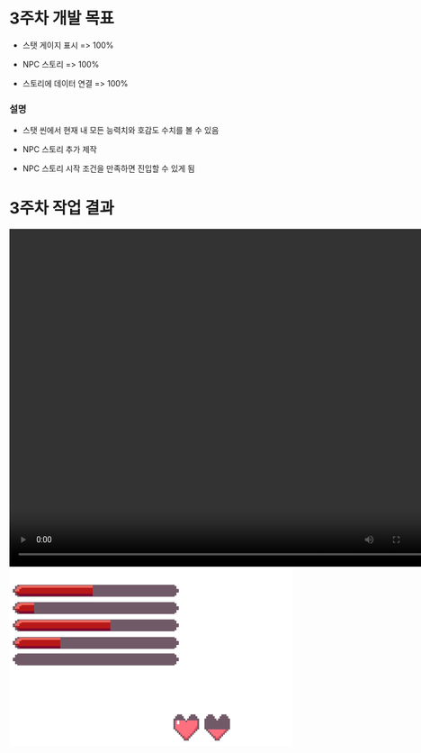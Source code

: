 # 3주차 개발 목표

* 스탯 게이지 표시 => 100%

* NPC 스토리 => 100%

* 스토리에 데이터 연결 => 100%

### 설명

* 스탯 씬에서 현재 내 모든 능력치와 호감도 수치를 볼 수 있음

* NPC 스토리 추가 제작

* NPC 스토리 시작 조건을 만족하면 진입할 수 있게 됨


# 3주차 작업 결과

<video controls width="760" height="600">
  <source src="./img/Regina_3주차_작업결과.mp4" type="video/mp4">
  Sorry, your browser doesn't support embedded videos.
</video>

<img src ="./img/3WStat.png">
